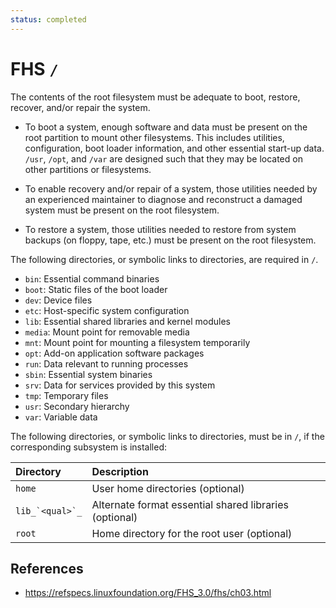 ```yaml
---
status: completed
---
```


# FHS `/`

The contents of the root filesystem must be adequate to boot, restore, recover, and/or repair the system.

- To boot a system, enough software and data must be present on the root partition to mount other filesystems. This includes utilities, configuration, boot loader information, and other essential start-up data. `/usr`, `/opt`, and `/var` are designed such that they may be located on other partitions or filesystems.

- To enable recovery and/or repair of a system, those utilities needed by an experienced maintainer to diagnose and reconstruct a damaged system must be present on the root filesystem.

- To restore a system, those utilities needed to restore from system backups (on floppy, tape, etc.) must be present on the root filesystem.

The following directories, or symbolic links to directories, are required in `/`.

- `bin`: Essential command binaries
- `boot`: Static files of the boot loader
- `dev`: Device files
- `etc`: Host-specific system configuration
- `lib`: Essential shared libraries and kernel modules
- `media`: Mount point for removable media
- `mnt`: Mount point for mounting a filesystem temporarily
- `opt`: Add-on application software packages
- `run`: Data relevant to running processes
- `sbin`: Essential system binaries
- `srv`: Data for services provided by this system
- `tmp`: Temporary files
- `usr`: Secondary hierarchy
- `var`: Variable data

The following directories, or symbolic links to directories, must be in `/`, if the corresponding subsystem is installed:

| Directory         | Description                                            |
| :---------------- | :----------------------------------------------------- |
| `home`            | User home directories (optional)                       |
| ``lib_`<qual>`_`` | Alternate format essential shared libraries (optional) |
| `root`            | Home directory for the root user (optional)            |

## References

- https://refspecs.linuxfoundation.org/FHS_3.0/fhs/ch03.html
